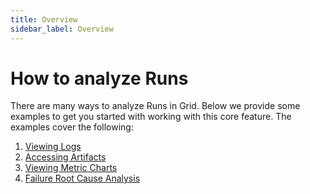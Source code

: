 ```yaml
---
title: Overview
sidebar_label: Overview
---
```


# How to analyze Runs
There are many ways to analyze Runs in Grid. Below we provide some examples to get you started with working with this core feature. The examples cover the following:
1. [Viewing Logs](./2_viewing-logs.md)
2. [Accessing Artifacts](./3_artifacts.md)
3. [Viewing Metric Charts](./4_metric-charts.md)
4. [Failure Root Cause Analysis](./5_failed-runs.md)
